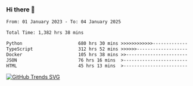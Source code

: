 ### Hi there 👋

<!--START_SECTION:waka-->

```txt
From: 01 January 2023 - To: 04 January 2025

Total Time: 1,382 hrs 38 mins

Python                     680 hrs 30 mins >>>>>>>>>>>>-------------   49.22 %
TypeScript                 312 hrs 52 mins >>>>>>-------------------   22.63 %
Docker                     105 hrs 38 mins >>-----------------------   07.64 %
JSON                       76 hrs 16 mins  >------------------------   05.52 %
HTML                       45 hrs 13 mins  >------------------------   03.27 %
```

<!--END_SECTION:waka-->

[![GitHub Trends SVG](https://api.githubtrends.io/user/svg/IAbuElRuzz/langs)](https://githubtrends.io)
